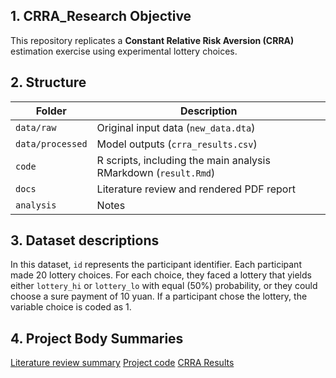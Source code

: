 ## 1. CRRA_Research Objective

This repository replicates a **Constant Relative Risk Aversion (CRRA)** estimation exercise using experimental lottery choices. 

## 2. Structure 
| Folder | Description |
|--------|-------------|
| `data/raw` | Original input data (`new_data.dta`) |
| `data/processed` | Model outputs (`crra_results.csv`) |
| `code` | R scripts, including the main analysis RMarkdown (`result.Rmd`) |
| `docs` | Literature review and rendered PDF report |
| `analysis` | Notes |

## 3. Dataset descriptions

In this dataset, `id` represents the participant identifier. Each participant made 20 lottery choices. For each choice, they faced a lottery that yields either `lottery_hi` or `lottery_lo` with equal (50%) probability, or they could choose a sure payment of 10 yuan. If a participant chose the lottery, the variable choice is coded as 1.

## 4. Project Body Summaries
[Literature review summary](docs/literature_review/summary.md)
[Project code](code/result.Rmd)
[CRRA Results](result.pdf)

 